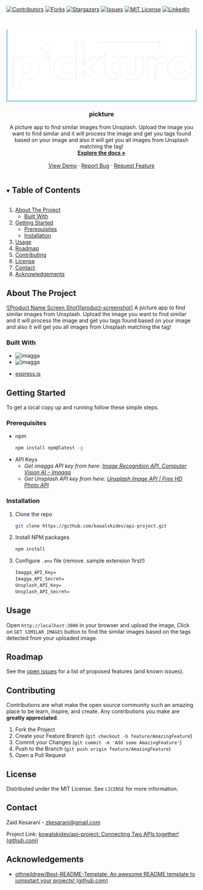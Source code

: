 <!--
*** Thanks for checking out the Best-README-Template. If you have a suggestion
*** that would make this better, please fork the repo and create a pull request
*** or simply open an issue with the tag "enhancement".
*** Thanks again! Now go create something AMAZING! :D

***
***
***
*** To avoid retyping too much info. Do a search and replace for the following:
*** github_username, repo_name, twitter_handle, email, project_title, project_description
-->



<!-- PROJECT SHIELDS -->
<!--
*** I'm using markdown "reference style" links for readability.
*** Reference links are enclosed in brackets [ ] instead of parentheses ( ).
*** See the bottom of this document for the declaration of the reference variables
*** for contributors-url, forks-url, etc. This is an optional, concise syntax you may use.
*** https://www.markdownguide.org/basic-syntax/#reference-style-links
-->
[![Contributors][contributors-shield]][contributors-url]
[![Forks][forks-shield]][forks-url]
[![Stargazers][stars-shield]][stars-url]
[![Issues][issues-shield]][issues-url]
[![MIT License][license-shield]][license-url]
[![LinkedIn][linkedin-shield]][linkedin-url]



<!-- PROJECT LOGO -->
<br />

<p align="center" style="background: skyblue">
  <a href="https://github.com/kowalskidev/api-project/">
    <img src="public/img/logo.png" alt="Logo">
  </a>


  <h3 align="center">pickture</h3>

  <p align="center">
    A picture app to find similar images from Unsplash. Upload the image you want to find similar and it will process the image and get you tags found based on your image and also it will get you all images from Unsplash matching the tag!
    <br />
    <a href="https://github.com/kowalskidev/api-project"><strong>Explore the docs »</strong></a>
    <br />
    <br />
    <a href="https://github.com/kowalskidev/api-project">View Demo</a>
    ·
    <a href="https://github.com/kowalskidev/api-project/issues">Report Bug</a>
    ·
    <a href="https://github.com/kowalskidev/api-project/issues">Request Feature</a>
  </p>

</p>



<!-- TABLE OF CONTENTS -->

<details open="open">
  <summary><h2 style="display: inline-block">Table of Contents</h2></summary>
  <ol>
    <li>
      <a href="#about-the-project">About The Project</a>
      <ul>
        <li><a href="#built-with">Built With</a></li>
      </ul>
    </li>
    <li>
      <a href="#getting-started">Getting Started</a>
      <ul>
        <li><a href="#prerequisites">Prerequisites</a></li>
        <li><a href="#installation">Installation</a></li>
      </ul>
    </li>
    <li><a href="#usage">Usage</a></li>
    <li><a href="#roadmap">Roadmap</a></li>
    <li><a href="#contributing">Contributing</a></li>
    <li><a href="#license">License</a></li>
    <li><a href="#contact">Contact</a></li>
    <li><a href="#acknowledgements">Acknowledgements</a></li>
  </ol>
</details>



<!-- ABOUT THE PROJECT -->
## About The Project

[![Product Name Screen Shot][product-screenshot]](https://example.com)
A picture app to find similar images from Unsplash. Upload the image you want to find similar and it will process the image and get you tags found based on your image and also it will get you all images from Unsplash matching the tag!


### Built With

* <img src="https://imagga.com/static/images/logo_white.svg" alt="imagga" width="20%" align="left"/>

* <img src="https://unsplash-assets.imgix.net/marketing/press-logotype.svg?auto=format&fit=crop&q=60" alt="imagga" align="left"/>
* [express.js]((https://expressjs.com/))



<!-- GETTING STARTED -->
## Getting Started

To get a local copy up and running follow these simple steps.

### Prerequisites

* npm
  ```sh
  npm install npm@latest -g
  ```

- API Keys
  - *Get imagga API key from here: [Image Recognition API, Computer Vision AI – Imagga](https://imagga.com/)*
  - *Get Unsplash API key from here: [Unsplash Image API | Free HD Photo API](https://unsplash.com/developers)*

### Installation

1. Clone the repo
   ```sh
   git clone https://github.com/kowalskidev/api-project.git
   ```
2. Install NPM packages
   ```sh
   npm install
   ```

3. Configure `.env` file (remove .sample extension first!)

   ```markdown
   Imagga_API_Key=
   Imagga_API_Secret=
   Unsplash_API_Key=
   Unsplash_API_Secret=
   ```

<!-- USAGE EXAMPLES -->

## Usage

Open `http://localhost:3000` in your browser and upload the image, Click on `GET SIMILAR IMAGES` button to find the similar images based on the tags detected from your uploaded image.

<!-- ROADMAP -->
## Roadmap

See the [open issues](https://github.com/github_username/repo_name/issues) for a list of proposed features (and known issues).



<!-- CONTRIBUTING -->
## Contributing

Contributions are what make the open source community such an amazing place to be learn, inspire, and create. Any contributions you make are **greatly appreciated**.

1. Fork the Project
2. Create your Feature Branch (`git checkout -b feature/AmazingFeature`)
3. Commit your Changes (`git commit -m 'Add some AmazingFeature'`)
4. Push to the Branch (`git push origin feature/AmazingFeature`)
5. Open a Pull Request



<!-- LICENSE -->

## License

Distributed under the MIT License. See `LICENSE` for more information.



<!-- CONTACT -->
## Contact

Zaid Kesarani - zkesarani@gmail.com

Project Link: [kowalskidev/api-project: Connecting Two APIs together! (github.com)](https://github.com/kowalskidev/api-project)

<!-- ACKNOWLEDGEMENTS -->

## Acknowledgements

* [othneildrew/Best-README-Template: An awesome README template to jumpstart your projects! (github.com)](https://github.com/othneildrew/Best-README-Template)

<!-- MARKDOWN LINKS & IMAGES -->
<!-- https://www.markdownguide.org/basic-syntax/#reference-style-links -->

[contributors-shield]: https://img.shields.io/github/contributors/kowalskidev/api-project.svg?style=for-the-badge
[contributors-url]: https://github.com/kowalskidev/api-project/graphs/contributors
[forks-shield]: https://img.shields.io/github/forks/kowalskidev/api-project.svg?style=for-the-badge
[forks-url]: https://github.com/kowalskidev/api-project/network/members
[stars-shield]: https://img.shields.io/github/stars/kowalskidev/api-project.svg?style=for-the-badge
[stars-url]: https://github.com/kowalskidev/api-project/stargazers
[issues-shield]: https://img.shields.io/github/issues/kowalskidev/api-project.svg?style=for-the-badge
[issues-url]: https://github.com/kowalskidev/api-project/issues
[license-shield]: https://img.shields.io/github/license/kowalskidev/api-project.svg?style=for-the-badge
[license-url]: https://github.com/kowalskidev/api-project/blob/main/LICENSE
[linkedin-shield]: https://img.shields.io/badge/-LinkedIn-black.svg?style=for-the-badge&logo=linkedin&colorB=555
[linkedin-url]: https://www.linkedin.com/in/zaid-kesarani-119524115/
